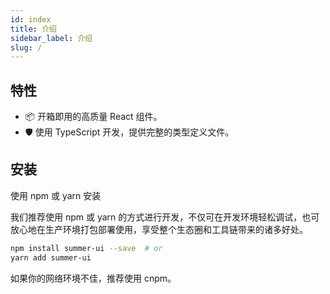```yaml
---
id: index
title: 介绍
sidebar_label: 介绍
slug: /
---
```


## 特性

- 📦 开箱即用的高质量 React 组件。
- 🛡 使用 TypeScript 开发，提供完整的类型定义文件。

## 安装

使用 npm 或 yarn 安装

我们推荐使用 npm 或 yarn 的方式进行开发，不仅可在开发环境轻松调试，也可放心地在生产环境打包部署使用，享受整个生态圈和工具链带来的诸多好处。

```sh
npm install summer-ui --save  # or 
yarn add summer-ui
```

如果你的网络环境不佳，推荐使用 cnpm。
